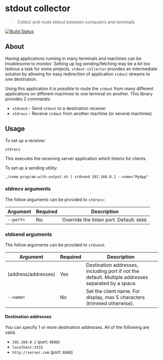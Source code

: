 # stdout collector
> Collect and route stdout between computers and terminals

[![Build Status](https://travis-ci.org/perry-mitchell/stdout-collector.svg?branch=master)](https://travis-ci.org/perry-mitchell/stdout-collector)

## About
Having applications running in many terminals and machines can be troublesome to monitor. Setting up log sending/fetching may be a bit too tedious a task for some projects. `stdout-collector` provides an intermediate solution by allowing for easy redirection of application `stdout` streams to one destination.

Using this application it is possible to route the `stdout` from many different applications on different machines to one terminal on another. This library provides 2 commands:

 * `stdsend` - Send `stdout` to a destination receiver
 * `stdrecv` - Receive `stdout` from another machine (or several machines)

## Usage
To set up a receiver:

```shell
stdrecv
```

This executes the receiving server application which listens for clients.

To set up a sending utility:

```shell
./some-program-with-output.sh | stdsend 192.168.0.1 --name="MyApp"
```

### stdrecv arguments
The follow arguments can be provided to `stdrecv`:

| Argument                | Required | Description                                      |
|-------------------------|----------|--------------------------------------------------|
| `--port=`               | No       | Override the listen port. Default: `8888`.       |

### stdsend arguments
The follow arguments can be provided to `stdsend`:

| Argument                | Required | Description                                      |
|-------------------------|----------|--------------------------------------------------|
| (address/addresses)     | Yes      | Destination addresses, including port if not the default. Multiple addresses separated by a space. |
| `--name=`               | No       | Set the client name. For display, max 5 characters (trimmed otherwise). |

#### Destination addresses
You can specify 1 or more destination addresses. All of the following are valid:

 * `192.168.0.1` (port: `8888`)
 * `localhost:3333`
 * `http://server.com` (port: `8888`)
